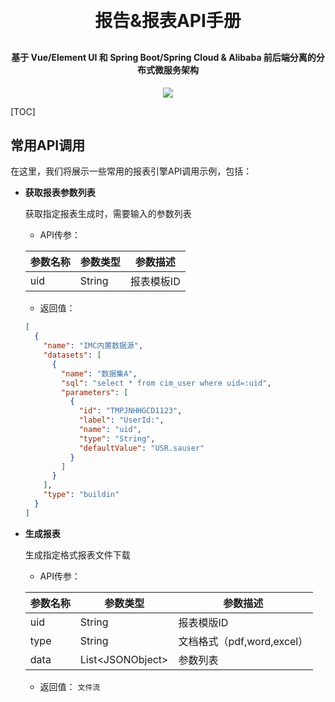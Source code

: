 <h1 align="center" style="margin: 30px 0 30px; font-weight: bold;">报告&报表API手册</h1>
<h4 align="center">基于 Vue/Element UI 和 Spring Boot/Spring Cloud & Alibaba 前后端分离的分布式微服务架构</h4>
<p align="center">
    <a href="http://imc.smartsolutions.com.cn/login"></a>
    <a href="http://imc.smartsolutions.com.cn/login"><img src="https://img.shields.io/badge/IMC-v3.5.0-brightgreen.svg"></a>	
</p>
[TOC]

## 常用API调用

在这里，我们将展示一些常用的报表引擎API调用示例，包括：

- **获取报表参数列表**

  获取指定报表生成时，需要输入的参数列表

  * API传参：

  | 参数名称 | 参数类型 | 参数描述   |
  | -------- | -------- | ---------- |
  | uid      | String   | 报表模板ID |

  * 返回值：

  ```json
  [
    {
      "name": "IMC内置数据源",
      "datasets": [
        {
          "name": "数据集A",
          "sql": "select * from cim_user where uid=:uid",
          "parameters": [
            {
              "id": "TMPJNHHGCD1123",
              "label": "UserId:",
              "name": "uid",
              "type": "String",
              "defaultValue": "USR.sauser"
            }
          ]
        }
      ],
      "type": "buildin"
    }
  ]
  ```

- **生成报表**

  生成指定格式报表文件下载

  * API传参：

  | 参数名称 | 参数类型               | 参数描述                   |
  | -------- | ---------------------- | -------------------------- |
  | uid      | String                 | 报表模版ID                 |
  | type     | String                 | 文档格式（pdf,word,excel） |
  | data     | List&lt;JSONObject&gt; | 参数列表                   |

  * 返回值：
    `文件流`
